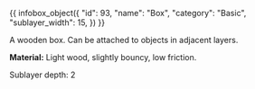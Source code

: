 {{ infobox_object({
	"id": 93,
	"name": "Box",
	"category": "Basic",
	"sublayer_width": 15,
}) }}

A wooden box. Can be attached to objects in adjacent layers.

**Material:** Light wood, slightly bouncy, low friction.

Sublayer depth: 2